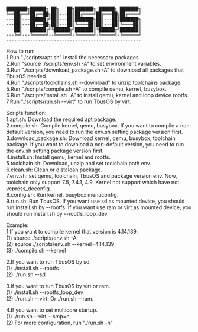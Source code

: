 ```

████████╗██████╗-██╗---██╗███████╗-██████╗-███████╗
╚══██╔══╝██╔══██╗██║---██║██╔════╝██╔═══██╗██╔════╝
---██║---██████╔╝██║---██║███████╗██║---██║███████╗
---██║---██╔══██╗██║---██║╚════██║██║---██║╚════██║
---██║---██████╔╝╚██████╔╝███████║╚██████╔╝███████║
---╚═╝---╚═════╝--╚═════╝-╚══════╝-╚═════╝-╚══════╝
---------------------------------------------------
```



How to run:  
1.Run "./scripts/apt.sh" install the necessary packages.   
2.Run "source ./scripts/env.sh -A" to set environment variables.  
3.Run "./scripts/download_package.sh -A" to download all packages that TbusOS needed.  
4.Run "./scripts/toolchains.sh --download" to unzip toolchains package.  
5.Run "./scripts/compile.sh -A" to compile qemu, kernel, busybox.  
6.Run "./scripts/install.sh -A" to install qemu, kernel and loop device rootfs.  
7.Run "./scripts/run.sh --virt" to run TbusOS by virt. 

Scripts function:  
1.apt.sh: Download the required apt package.  
2.compile.sh: Compile kernel, qemu, busybox. If you want to compile a non-default version, you need to run the env.sh setting package version first.  
3.download_package.sh: Download kernel, qemu, busybox, toolchain package. If you want to download a non-default version, you need to run the env.sh setting package version first.  
4.install.sh: Install qemu, kernel and rootfs.  
5.toolchain.sh: Download, unzip and set toolchain path env.  
6.clean.sh: Clean or distclean package.  
7.env.sh: set qemu, toolchain, TbusOS and package version env. Now, toolchain only support 7.5, 7.4.1, 4.9. Kernel not support which have not vepress_deconfig.  
8.config.sh: Run kernel, busybox menuconfig.  
9.run.sh: Run TbusOS. If you want use sd as mounted device, you should run install.sh by --rootfs. If you want use ram or virt as mounted device, you should run install.sh by --rootfs_loop_dev.

Example:  
1.If you want to compile kernel that version is 4.14.139.  
(1) source ./scripts/env.sh -A  
(2) source ./scripts/env.sh --kernel=4.14.139  
(3) ./compile.sh --kernel

2.If you want to run TbusOS by sd.  
(1) ./install.sh --rootfs  
(2) ./run.sh --sd

3.If you want to run TbusOS by virt or ram.  
(1) ./install.sh --rootfs_loop_dev  
(2) ./run.sh --virt.	Or	./run.sh --ram.

4.If you want to set multicore startup.  
(1) ./run.sh --virt --smp=n  
(2) For more configuration, run "./run.sh -h"
